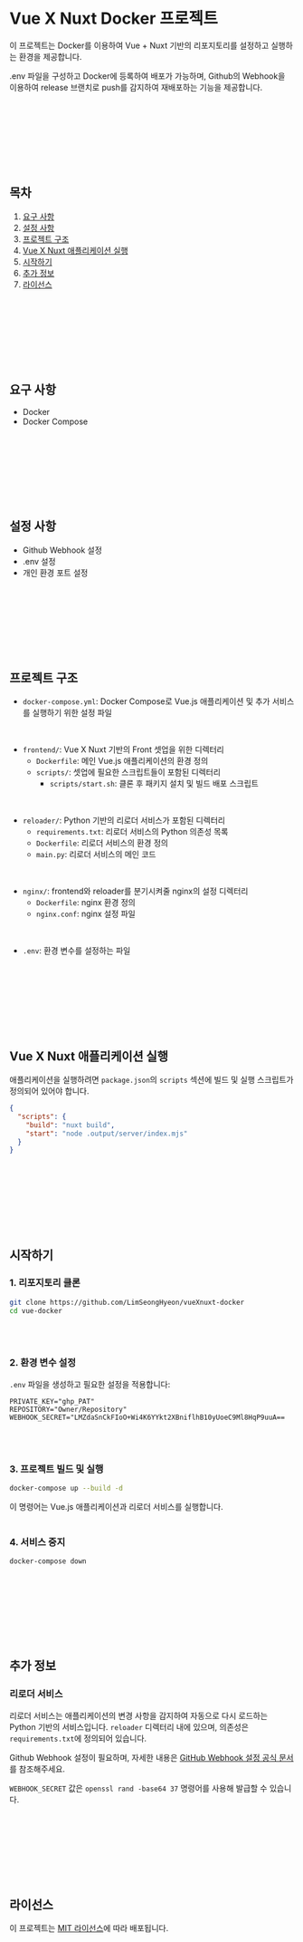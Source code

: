 
# Vue X Nuxt Docker 프로젝트

이 프로젝트는 Docker를 이용하여 Vue + Nuxt 기반의 리포지토리를 설정하고 실행하는 환경을 제공합니다. 

.env 파일을 구성하고 Docker에 등록하여 배포가 가능하며, Github의 Webhook을 이용하여 release 브랜치로 push를 감지하여 재배포하는 기능을 제공합니다.

<br><br>
---
<br><br>

## 목차
1. [요구 사항](#요구-사항)
2. [설정 사항](#설정-사항)
3. [프로젝트 구조](#프로젝트-구조)
4. [Vue X Nuxt 애플리케이션 실행](#vue-x-nuxt-애플리케이션-실행)
5. [시작하기](#시작하기)
6. [추가 정보](#추가-정보)
7. [라이선스](#라이선스)

<br><br>
---
<br><br>

## 요구 사항

- Docker
- Docker Compose

<br><br>
---
<br><br>

## 설정 사항

- Github Webhook 설정
- .env 설정
- 개인 환경 포트 설정

<br><br>
---
<br><br>


## 프로젝트 구조

- `docker-compose.yml`: Docker Compose로 Vue.js 애플리케이션 및 추가 서비스를 실행하기 위한 설정 파일
<br>

- `frontend/`: Vue X Nuxt 기반의 Front 셋업을 위한 디렉터리
  - `Dockerfile`: 메인 Vue.js 애플리케이션의 환경 정의
  - `scripts/`: 셋업에 필요한 스크립트들이 포함된 디렉터리
    - `scripts/start.sh`: 클론 후 패키지 설치 및 빌드 배포 스크립트
<br>

- `reloader/`: Python 기반의 리로더 서비스가 포함된 디렉터리
  - `requirements.txt`: 리로더 서비스의 Python 의존성 목록
  - `Dockerfile`: 리로더 서비스의 환경 정의
  - `main.py`: 리로더 서비스의 메인 코드
<br>

- `nginx/`: frontend와 reloader를 분기시켜줄 nginx의 설정 디렉터리
  - `Dockerfile`: nginx 환경 정의
  - `nginx.conf`: nginx 설정 파일
<br>

- `.env`: 환경 변수를 설정하는 파일


<br><br>
---
<br><br>


## Vue X Nuxt 애플리케이션 실행

애플리케이션을 실행하려면 `package.json`의 `scripts` 섹션에 빌드 및 실행 스크립트가 정의되어 있어야 합니다.

```json
{
  "scripts": {
    "build": "nuxt build",
    "start": "node .output/server/index.mjs"
  }
}
```


<br><br>
---
<br><br>


## 시작하기

### 1. 리포지토리 클론

```bash
git clone https://github.com/LimSeongHyeon/vueXnuxt-docker
cd vue-docker
```
<br><br>


### 2. 환경 변수 설정

`.env` 파일을 생성하고 필요한 설정을 적용합니다:

```
PRIVATE_KEY="ghp_PAT"
REPOSITORY="Owner/Repository"       
WEBHOOK_SECRET="LMZdaSnCkFIoO+Wi4K6YYkt2XBniflhB10yUoeC9Ml8HqP9uuA==
```
<br><br>


### 3. 프로젝트 빌드 및 실행

```bash
docker-compose up --build -d
```

이 명령어는 Vue.js 애플리케이션과 리로더 서비스를 실행합니다.
<br><br>


### 4. 서비스 중지

```bash
docker-compose down
```


<br><br>
---
<br><br>


## 추가 정보

### 리로더 서비스

리로더 서비스는 애플리케이션의 변경 사항을 감지하여 자동으로 다시 로드하는 Python 기반의 서비스입니다. `reloader` 디렉터리 내에 있으며, 의존성은 `requirements.txt`에 정의되어 있습니다.

Github Webhook 설정이 필요하며, 자세한 내용은 [GitHub Webhook 설정 공식 문서](https://docs.github.com/ko/webhooks/using-webhooks/creating-webhooks)를 참조해주세요.

`WEBHOOK_SECRET` 값은 `openssl rand -base64 37` 명령어를 사용해 발급할 수 있습니다.


<br><br>
---
<br><br>


## 라이선스

이 프로젝트는 [MIT 라이선스](LICENSE)에 따라 배포됩니다.
<br>
